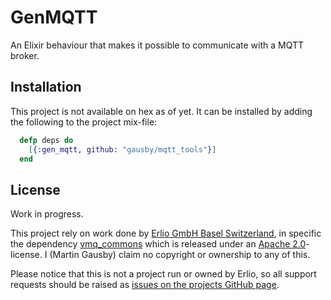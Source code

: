 # GenMQTT

An Elixir behaviour that makes it possible to communicate with a MQTT broker.

## Installation

This project is not available on hex as of yet. It can be installed by adding the following to the project mix-file:

``` elixir
  defp deps do
    [{:gen_mqtt, github: "gausby/mqtt_tools"}]
  end
```

## License

Work in progress.

This project rely on work done by [Erlio GmbH Basel Switzerland](http://erl.io), in specific the dependency [vmq_commons](https://github.com/erlio/vmq_commons/) which is released under an [Apache 2.0](https://github.com/erlio/vmq_commons/blob/master/LICENSE.txt)-license. I (Martin Gausby) claim no copyright or ownership to any of this.

Please notice that this is not a project run or owned by Erlio, so all support requests should be raised as [issues on the projects GitHub page](https://github.com/gausby/mqtt_tools/issues).
